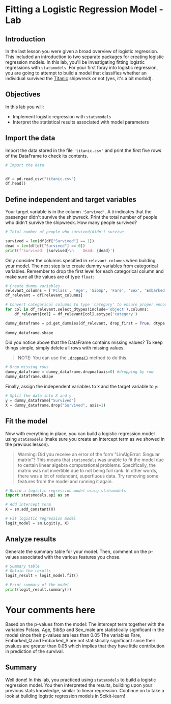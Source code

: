 
# Fitting a Logistic Regression Model - Lab

## Introduction

In the last lesson you were given a broad overview of logistic regression. This included an introduction to two separate packages for creating logistic regression models. In this lab, you'll be investigating fitting logistic regressions with `statsmodels`. For your first foray into logistic regression, you are going to attempt to build a model that classifies whether an individual survived the [Titanic](https://www.kaggle.com/c/titanic/data) shipwreck or not (yes, it's a bit morbid).


## Objectives

In this lab you will: 

* Implement logistic regression with `statsmodels` 
* Interpret the statistical results associated with model parameters

## Import the data

Import the data stored in the file `'titanic.csv'` and print the first five rows of the DataFrame to check its contents. 


```python
# Import the data


df = pd.read_csv("titanic.csv")
df.head()

```

## Define independent and target variables

Your target variable is in the column `'Survived'`. A `0` indicates that the passenger didn't survive the shipwreck. Print the total number of people who didn't survive the shipwreck. How many people survived?


```python
# Total number of people who survived/didn't survive

survived = len(df[df["Survived"] == 1])
dead = len(df[df["Survived"] == 0])
print(f'Survived: {survived}\n    Dead: {dead}')
```

Only consider the columns specified in `relevant_columns` when building your model. The next step is to create dummy variables from categorical variables. Remember to drop the first level for each categorical column and make sure all the values are of type `float`: 


```python
# Create dummy variables
relevant_columns = ['Pclass', 'Age', 'SibSp', 'Fare', 'Sex', 'Embarked', 'Survived']
df_relevant = df[relevant_columns]

# Convert categorical columns to type 'category' to ensure proper encoding
for col in df_relevant.select_dtypes(include='object').columns:
    df_relevant[col] = df_relevant[col].astype('category')

dummy_dataframe = pd.get_dummies(df_relevant, drop_first = True, dtype = float)
                                
dummy_dataframe.shape
```

Did you notice above that the DataFrame contains missing values? To keep things simple, simply delete all rows with missing values. 

> NOTE: You can use the [`.dropna()`](https://pandas.pydata.org/pandas-docs/stable/reference/api/pandas.DataFrame.dropna.html) method to do this. 


```python
# Drop missing rows
dummy_dataframe = dummy_dataframe.dropna(axis=0) #dropping by row
dummy_dataframe.shape
```

Finally, assign the independent variables to `X` and the target variable to `y`: 


```python
# Split the data into X and y
y = dummy_dataframe["Survived"]
X = dummy_dataframe.drop("Survived", axis=1)
```

## Fit the model

Now with everything in place, you can build a logistic regression model using `statsmodels` (make sure you create an intercept term as we showed in the previous lesson).  

> Warning: Did you receive an error of the form "LinAlgError: Singular matrix"? This means that `statsmodels` was unable to fit the model due to certain linear algebra computational problems. Specifically, the matrix was not invertible due to not being full rank. In other words, there was a lot of redundant, superfluous data. Try removing some features from the model and running it again.


```python
# Build a logistic regression model using statsmodels
import statsmodels.api as sm

# Add intercept term
X = sm.add_constant(X)

# Fit logistic regression model
logit_model = sm.Logit(y, X)
```

## Analyze results

Generate the summary table for your model. Then, comment on the p-values associated with the various features you chose.


```python
# Summary table
# Obtain the results
logit_result = logit_model.fit()

# Print summary of the model
print(logit_result.summary())
```



# Your comments here
Based on the p-values from the model: The intercept term together with the variables Pclass, Age, SibSp and Sex_male are statistically significant in the model since their p-values are less than 0.05 The variables Fare, Embarked_Q and Embarked_S are not statistically significant since their pvalues are greater than 0.05 which implies that they have little contribution in prediction of the survival.



## Summary 

Well done! In this lab, you practiced using `statsmodels` to build a logistic regression model. You then interpreted the results, building upon your previous stats knowledge, similar to linear regression. Continue on to take a look at building logistic regression models in Scikit-learn!
